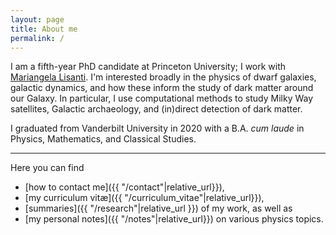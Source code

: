 ```yaml
---
layout: page
title: About me
permalink: /
---
```


I am a fifth-year PhD candidate at Princeton University; I work with [Mariangela Lisanti](https://phy.princeton.edu/people/mariangela-lisanti). 
I'm interested broadly in the physics of dwarf galaxies, galactic dynamics, and how these inform the study of dark matter around our Galaxy.
In particular, I use computational methods to study Milky Way satellites, Galactic archaeology, and (in)direct detection of dark matter. 

I graduated from Vanderbilt University in 2020 with a B.A. *cum laude* in Physics, Mathematics, and Classical Studies.

--- 

Here you can find 
 - [how to contact me]({{ "/contact"|relative_url}}),
 - [my curriculum vit&aelig;]({{ "/curriculum_vitae"|relative_url}}),
 - [summaries]({{ "/research"|relative_url }}) of my work, as well as  
 - [my personal notes]({{ "/notes"|relative_url}}) on various physics topics.
